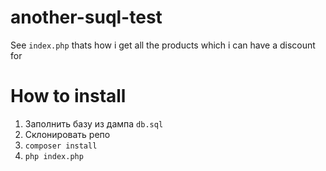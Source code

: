 # another-suql-test

See ```index.php``` thats how i get all the products which i can have a discount for

# How to install

1. Заполнить базу из дампа ```db.sql```
2. Склонировать репо
3. ```composer install```
4. ```php index.php```